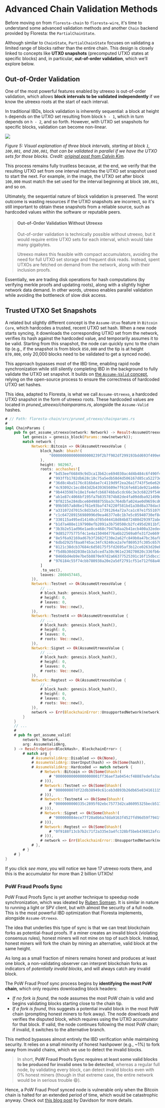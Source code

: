 # Advanced Chain Validation Methods

Before moving on from `floresta-chain` to `floresta-wire`, it's time to understand some advanced validation methods and another `Chain` backend provided by Floresta: the `PartialChainState`.

Although similar to `ChainState`, `PartialChainState` focuses on validating a limited range of blocks rather than the entire chain. This design is closely linked to concepts like **UTXO snapshots** (precomputed UTXO states at specific blocks) and, in particular, **out-of-order validation**, which we’ll explore below.

## Out-of-Order Validation

One of the most powerful features enabled by utreexo is out-of-order validation, which allows **block intervals to be validated independently** if we know the utreexo roots at the start of each interval.

In traditional IBDs, block validation is inherently sequential: a block at height `h` depends on the UTXO set resulting from block `h - 1`, which in turn depends on `h - 2`, and so forth. However, with UTXO set snapshots for specific blocks, validation can become non-linear.

![](./img/out-of-order-validation.png)

*Figure 5: Visual explanation of three block intervals, starting at block `1`, `100,001`, and `200,001`, that can be validated in parallel if we have the UTXO sets for those blocks. Credit: [original post from Calvin Kim](https://blog.bitmex.com/out-of-order-block-validation-with-utreexo-accumulators/).*

This process remains fully trustless because, at the end, we verify that the resulting UTXO set from one interval matches the UTXO set snapshot used to start the next. For example, in the image, the UTXO set after block `100,000` must match the set used for the interval beginning at block `100,001`, and so on.

Ultimately, the sequential nature of block validation is preserved. The worst outcome is wasting resources if the UTXO snapshots are incorrect, so it's still important to obtain these snapshots from a reliable source, such as hardcoded values within the software or reputable peers.

> #### Out-of-Order Validation Without Utreexo
>
> Out-of-order validation is technically possible without utreexo, but it would require entire UTXO sets for each interval, which would take many gigabytes.
> 
> Utreexo makes this feasible with compact accumulators, avoiding the need for full UTXO set storage and frequent disk reads. Instead, spent UTXOs are fetched on demand from the network, along with their inclusion proofs.

Essentially, we are trading disk operations for hash computations (by verifying merkle proofs and updating roots), along with a slightly higher network data demand. In other words, utreexo enables parallel validation while avoiding the bottleneck of slow disk access.

## Trusted UTXO Set Snapshots

A related but slightly different concept is the `Assume-Utxo` feature in `Bitcoin Core`, which hardcodes a trusted, recent UTXO set hash. When a new node starts syncing, it downloads the corresponding UTXO set from the network, verifies its hash against the hardcoded value, and temporarily assumes it to be valid. Starting from this snapshot, the node can quickly sync to the chain tip (e.g., if the snapshot is from block `850,000` and the tip is at height `870,000`, only 20,000 blocks need to be validated to get a synced node).

This approach bypasses most of the IBD time, enabling rapid node synchronization while still silently completing IBD in the background to fully validate the UTXO set snapshot. It builds on [the `Assume-Valid` concept](ch02-03-building-the-chainstate.md#the-assume-valid-lore), relying on the open-source process to ensure the correctness of hardcoded UTXO set hashes.

This idea, adapted to Floresta, is what we call `Assume-Utreexo`, a hardcoded UTXO snapshot in the form of utreexo roots. These hardcoded values are located in _pruned_utreexo/chainparams.rs_, alongside the `Assume-Valid` hashes.

```rust
# // Path: floresta-chain/src/pruned_utreexo/chainparams.rs
#
impl ChainParams {
    pub fn get_assume_utreexo(network: Network) -> Result<AssumeUtreexoValue, BlockchainError> {
        let genesis = genesis_block(Params::new(network));
        match network {
            Network::Bitcoin => Ok(AssumeUtreexoValue {
                block_hash: bhash!(
                    "0000000000000000000239f2b7f982df299193bdd693f499e6b893d8276ab7ce"
                ),
                height: 902967,
                roots: acchashes![
                    # "bd53eef66849c9d3ca13b62ce694030ac4d4b484c6f490f473b9868a7c5df2e8",
                    # "993ffb1782db628c18c75a5edb58d4d506167d85ca52273e108f35b73bb5b640",
                    # "36d8c4ba5176c816bdae7c4119d9f2ea26a1f743f5e6e626102f66a835eaac6d",
                    # "4c93092c1ecd843d2b439365609e7f616fe681de921a46642951cb90873ba6ce",
                    # "9b4435987e18e1fe4efcb6874bba5cdc66c3e3c68229f54624cb6343787488a4",
                    # "ab1e87c4066bf195fa7b8357874b82de4fa09ddba921499d6fc73aa133200505",
                    # "8f8215e284dbce604988755ba3c764dbfa024ae0d9659cd67b24742f46360849",
                    # "09b5057a8d6e1f61e93baf474220f581bd1a38d8a378dacb5f7fdec532f21e00",
                    # "a331072d7015c8d33a5c17391264a72a7ca1c07e1f5510797064fced7fbe591d",
                    # "c1c647289156980996d9ea46377e8c1b7e5c05940730ef8c25c0d081341221b5",
                    # "330115a495ed14140cd785d44418d84b872480d293972abd66e3325fdc78ac93",
                    # "b1d7a488e1197908efb2091a3b750508cb2fc495d2011bf2c34c5ae2d40bd2a5",
                    # "3b3b2e51ad96e1ae8ce468c7947b8aa2b41ecb400a32edec3dbcfe5ddb9aca50",
                    # "9d852775775f4c1e4a150404776a6b22569a0fe31f2e669fd3b31a0f70072800",
                    # "8e5f6a92169ad67b3f2682f230e2a62fc849b0a47bc36af8ce6cae24a5343126",
                    # "6dbd2925f8aa0745ac34fc9240ce2a7ef86953fc305c6570ef580a0763072bbe",
                    # "8121c38dcb37684c6d50175f5fd2695af3b12ce0263d20eb7cc503b96f7dba0d",
                    # "f5d8b30dd2038e1b3a5ced7a30c961e230270020c336fb649d0a9e169f11b876",
                    # "0466bd4eb9e7be5b8870e97d2a66377525391c16f15dbcc3833853c8d3bae51e",
                    # "976184c55f74cbb780938a20e2a5df2791cf51e712f68a400a6b024c77ad78e4",
                ]
                .to_vec(),
                leaves: 2860457445,
            }),
            Network::Testnet => Ok(AssumeUtreexoValue {
                // ...
                # block_hash: genesis.block_hash(),
                # height: 0,
                # leaves: 0,
                # roots: Vec::new(),
            }),
            Network::Testnet4 => Ok(AssumeUtreexoValue {
                // ...
                # block_hash: genesis.block_hash(),
                # height: 0,
                # leaves: 0,
                # roots: Vec::new(),
            }),
            Network::Signet => Ok(AssumeUtreexoValue {
                // ...
                # block_hash: genesis.block_hash(),
                # height: 0,
                # leaves: 0,
                # roots: Vec::new(),
            }),
            Network::Regtest => Ok(AssumeUtreexoValue {
                // ...
                # block_hash: genesis.block_hash(),
                # height: 0,
                # leaves: 0,
                # roots: Vec::new(),
            }),
            network => Err(BlockchainError::UnsupportedNetwork(network)),
        }
    }
    // ...
    #
    # pub fn get_assume_valid(
        network: Network,
        arg: AssumeValidArg,
    ) -> Result<Option<BlockHash>, BlockchainError> {
        # match arg {
            # AssumeValidArg::Disabled => Ok(None),
            # AssumeValidArg::UserInput(hash) => Ok(Some(hash)),
            # AssumeValidArg::Hardcoded => match network {
                # Network::Bitcoin => Ok(Some(bhash!(
                    # "00000000000000000001ff36aef3a0454cf48887edefa3aab1f91c6e67fee294"
                # ))),
                # Network::Testnet => Ok(Some(bhash!(
                    # "000000007df22db38949c61ceb3d893b26db65e8341611150e7d0a9cd46be927"
                # ))),
                # Network::Testnet4 => Ok(Some(bhash!(
                    # "0000000000335c2895f02ebc75773d2ca86095325becb51773ce5151e9bcf4e0"
                # ))),
                # Network::Signet => Ok(Some(bhash!(
                    # "000000084ece77f20a0b6a7dda9163f4527fd96d59f7941fb8452b3cec855c2e"
                # ))),
                # Network::Regtest => Ok(Some(bhash!(
                    # "0f9188f13cb7b2c71f2a335e3a4fc328bf5beb436012afca590b1a11466e2206"
                # ))),
                # network => Err(BlockchainError::UnsupportedNetwork(network)),
            # },
        # }
    # }
}
```

If you click _see more_, you will notice we have 17 utreexo roots there, and this is the accumulator for more than 2 billion UTXOs!

### PoW Fraud Proofs Sync

PoW Fraud Proofs Sync is yet another technique to speedup node synchronization, which was ideated by [Ruben Somsen](https://gnusha.org/pi/bitcoindev/CAPv7TjYspkc1M=TKmBK8k0Zy857=bR7jSTarRDCr_5m2ktYHDQ@mail.gmail.com/). It is similar in nature to running a light or SPV client, but with almost the security of a full node. This is the most powerful IBD optimization that Floresta implements, alongside `Assume-Utreexo`.

The idea that underlies this type of sync is that we can treat blockchain forks as potential-fraud proofs. If a miner creates an invalid block (violating consensus rules), honest miners will not mine on top of such block. Instead, honest miners will fork the chain by mining an alternative, valid block at the same height.

As long as a small fraction of miners remains honest and produces at least one block, a non-validating observer can interpret blockchain forks as indicators of _potentially invalid blocks_, and will always catch any invalid block.

The PoW Fraud Proof sync process begins by **identifying the most PoW chain**, which only requires downloading block headers:

- _If no fork is found_, the node assumes the most PoW chain is valid and begins validating blocks starting close to the chain tip.
- _If a fork is found_, this suggests a potential invalid block in the most PoW chain (prompting honest miners to fork away). The node downloads and verifies the disputed block, which requires using the UTXO accumulator for that block. If valid, the node continues following the most PoW chain; if invalid, it switches to the alternative branch.

This method bypasses almost entirely the IBD verification while maintaining security. It relies on a small minority of honest hashpower (e.g., ~1%) to fork away from invalid chains, which we use to detect the invalid blocks.

> In short, **PoW Fraud Proofs Sync requires at least some valid blocks to be produced for invalid ones to be detected**, whereas a regular full node, by validating every block, can detect invalid blocks even with 0% honest miners (though in that extreme case, the entire network would be in serious trouble 😄).

Hence, a PoW Fraud Proof synced node is vulnerable only when the Bitcoin chain is halted for an extended period of time, which would be catastrophic anyway. Check out [this blog post](https://blog.dlsouza.lol/2023/09/28/pow-fraud-proof.html) by Davidson for more details.
